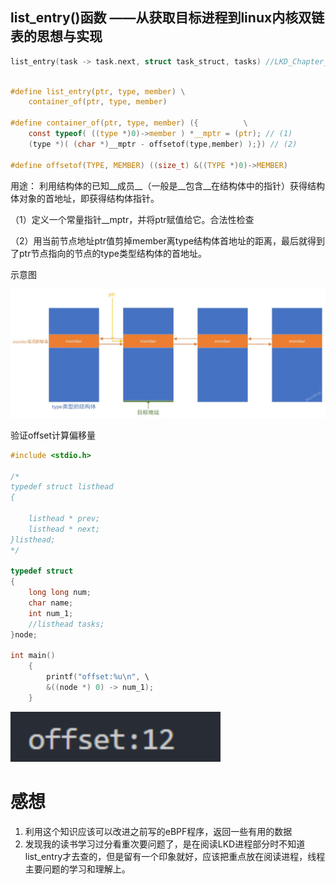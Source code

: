 ## list_entry()函数 ——从获取目标进程到linux内核双链表的思想与实现

``` c
list_entry(task -> task.next, struct task_struct, tasks) //LKD_Chapter_3_page_26 对于给定进程，获取链表中的下一个进程
```



``` c

#define list_entry(ptr, type, member) \
	container_of(ptr, type, member)
 
#define container_of(ptr, type, member) ({			\
	const typeof( ((type *)0)->member ) *__mptr = (ptr); // (1) 
	(type *)( (char *)__mptr - offsetof(type,member) );}) // (2) 
        
#define offsetof(TYPE, MEMBER) ((size_t) &((TYPE *)0)->MEMBER)
```

用途： 利用结构体的已知__成员__（一般是__包含__在结构体中的指针）获得结构体对象的首地址，即获得结构体指针。



（1）定义一个常量指针__mptr，并将ptr赋值给它。合法性检查

（2）用当前节点地址ptr值剪掉member离type结构体首地址的距离，最后就得到了ptr节点指向的节点的type类型结构体的首地址。

示意图



![list_entry&内核链表](./../picture/list_entry&%E5%86%85%E6%A0%B8%E9%93%BE%E8%A1%A8-1675393729053-1.jpg)



验证offset计算偏移量

``` c
#include <stdio.h>

/*
typedef struct listhead
{
    
    listhead * prev;
    listhead * next;
}listhead;
*/

typedef struct 
{
    long long num;
    char name;
    int num_1;
    //listhead tasks;
}node;

int main()
    {
        printf("offset:%u\n", \
        &((node *) 0) -> num_1);
    }
```

<img src="./../picture/image-20230301085557782.png" alt="image-20230301085557782" style="zoom: 200%;" />

# 感想

1. 利用这个知识应该可以改进之前写的eBPF程序，返回一些有用的数据
2. 发现我的读书学习过分看重次要问题了，是在阅读LKD进程部分时不知道list_entry才去查的，但是留有一个印象就好，应该把重点放在阅读进程，线程主要问题的学习和理解上。
